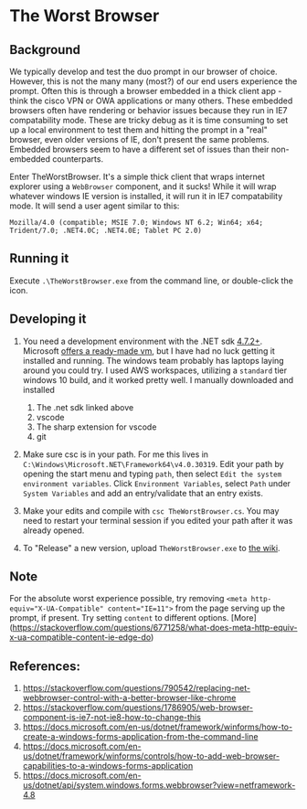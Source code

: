 # The Worst Browser

## Background
We typically develop and test the duo prompt in our browser of choice. However, this is not the many many (most?) of our end users experience the prompt. Often this is through a browser embedded in a thick client app - think the cisco VPN or OWA applications or many others. These embedded browsers often have rendering or behavior issues because they run in IE7 compatability mode. These are tricky debug as it is time consuming to set up a local environment to test them and hitting the prompt in a "real" browser, even older versions of IE, don't present the same problems. Embedded browsers seem to have a different set of issues than their non-embedded counterparts.

Enter TheWorstBrowser. It's a simple thick client that wraps internet explorer using a `WebBrowser` component, and it sucks! While it will wrap whatever windows IE version is installed, it will run it in IE7 compatability mode. It will send a user agent similar to this:

`Mozilla/4.0 (compatible; MSIE 7.0; Windows NT 6.2; Win64; x64; Trident/7.0; .NET4.0C; .NET4.0E; Tablet PC 2.0)`

## Running it
Execute `.\TheWorstBrowser.exe` from the command line, or double-click the icon.

## Developing it
1. You need a development environment with the .NET sdk [4.7.2+](https://dotnet.microsoft.com/download/dotnet-framework/net472). Microsoft [offers a ready-made vm](https://developer.microsoft.com/en-us/windows/downloads/virtual-machines/), but I have had no luck getting it installed and running. The windows team probably has laptops laying around you could try. I used AWS workspaces, utilizing a `standard` tier windows 10 build, and it worked pretty well. I manually downloaded and installed
    1. The .net sdk linked above
    2. vscode
    3. The sharp extension for vscode
    4. git

2. Make sure csc is in your path. For me this lives in `C:\Windows\Microsoft.NET\Framework64\v4.0.30319`. Edit your path by opening the start menu and typing `path`, then select `Edit the system environment variables`. Click `Environment Variables`, select `Path` under `System Variables` and add an entry/validate that an entry exists.

3. Make your edits and compile with `csc TheWorstBrowser.cs`. You may need to restart your terminal session if you edited your path after it was already opened.

4. To "Release" a new version, upload `TheWorstBrowser.exe` to [the wiki](https://wiki.duosec.org/display/dev/Embedded+Browsers).

## Note
For the absolute worst experience possible, try removing `<meta http-equiv="X-UA-Compatible" content="IE=11">` from the page serving up the prompt, if present. Try setting `content` to different options. [More] (https://stackoverflow.com/questions/6771258/what-does-meta-http-equiv-x-ua-compatible-content-ie-edge-do)

## References:

1. https://stackoverflow.com/questions/790542/replacing-net-webbrowser-control-with-a-better-browser-like-chrome
2. https://stackoverflow.com/questions/1786905/web-browser-component-is-ie7-not-ie8-how-to-change-this
3. https://docs.microsoft.com/en-us/dotnet/framework/winforms/how-to-create-a-windows-forms-application-from-the-command-line 
4. https://docs.microsoft.com/en-us/dotnet/framework/winforms/controls/how-to-add-web-browser-capabilities-to-a-windows-forms-application
5. https://docs.microsoft.com/en-us/dotnet/api/system.windows.forms.webbrowser?view=netframework-4.8